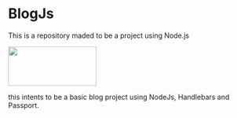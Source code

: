 # BlogJs 

This is a repository maded to be a project using Node.js

<img src="https://user-images.githubusercontent.com/37068857/67428727-17e0b980-f5b5-11e9-8b35-270c7cfb5ce7.png" width="180px" height="80px" />

this intents to be a basic blog project using NodeJs, Handlebars and Passport.
